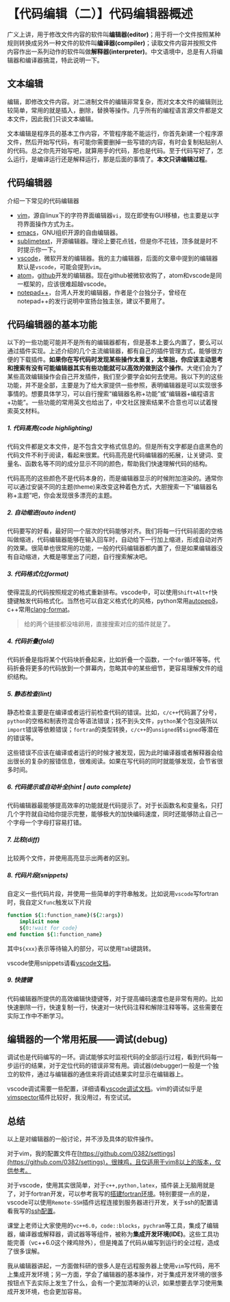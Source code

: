 # 【代码编辑（二）】代码编辑器概述

广义上讲，用于修改文件内容的软件叫**编辑器(editor)**；用于将一个文件按照某种规则转换成另外一种文件的软件叫**编译器(compiler)**；读取文件内容并按照文件内容作出一系列动作的软件叫做**解释器(interpreter)**。中文语境中，总是有人将编辑器和编译器搞混，特此说明一下。

## 文本编辑

编辑，即修改文件内容。对二进制文件的编辑非常复杂，而对文本文件的编辑则比较简单，常用的就是插入，删除，替换等操作。几乎所有的编程语言源文件都是文本文件，因此我们只谈文本编辑。

文本编辑是程序员的基本工作内容，不管程序能不能运行，你首先新建一个程序源文件，然后开始写代码，有可能你需要删掉一些写错的内容，有时会复制粘贴别人的代码。总之你先开始写吧，就算用手的代码，那也是代码。至于代码写好了，怎么运行，是编译运行还是解释运行，那是后面的事情了。**本文只讲编辑过程**。

## 代码编辑器

介绍一下常见的代码编辑器

- [vim](https://www.vim.org/)，源自linux下的字符界面编辑器`vi`，现在即使有GUI移植，也主要是以字符界面操作方式为主。
- [emacs](https://www.gnu.org/software/emacs/)，GNU组织开源的自由编辑器。
- [sublimetext](https://www.sublimetext.com/)，开源编辑器。理论上要花点钱，但是你不花钱，顶多就是时不时提示你一下。
- [vscode](https://code.visualstudio.com/)，微软开发的编辑器。我的主力编辑器，后面的文章中提到的编辑器默认是`vscode`，可能会提到`vim`。
- [atom](https://atom.io/)，[github](https://github.com/)开发的编辑器。现在github被微软收购了，atom和vscode是同一框架的，应该很难超越vscode。
- [notepad++](https://notepad-plus-plus.org/)，台湾人开发的编辑器，作者是个台独分子，曾经在notepad++的发行说明中宣扬台独主张，建议不要用了。

## 代码编辑器的基本功能

以下的一些功能可能并不是所有的编辑器都有，但是基本上要么内置了，要么可以通过插件实现。上述介绍的几个主流编辑器，都有自己的插件管理方式，能够很方便的下载插件。**如果你在写代码时发现某些操作太重复，太笨拙，你应该主动思考和搜索有没有可能编辑器其实有些功能就可以高效的做到这个操作**。大佬们会为了某些高效编辑操作会自己开发插件，我们至少要学会如何去使用。我以下列的这些功能，并不是全部，主要是为了给大家提供一些参照，表明编辑器是可以实现很多事情的。想要具体学习，可以自行搜索“编辑器名称+功能”或“编辑器+编程语言+功能”。一些功能的常用英文也给出了，中文社区搜索结果不合意也可以试着搜索英文材料。

##### 1. 代码高亮(code highlighting)

代码文件都是文本文件，是不包含文字格式信息的。但是所有文字都是白底黑色的代码文件不利于阅读，看起来很累。代码高亮是代码编辑器的拓展，让关键词、变量名、函数名等不同的成分显示不同的颜色，帮助我们快速理解代码的结构。

代码高亮的这些颜色不是代码本身的，而是编辑器显示的时候附加渲染的。通常你可以通过安装不同的主题(theme)来改变这种着色方式，大胆搜索一下“编辑器名称+主题”吧，你会发现很多漂亮的主题。

##### 2. 自动缩进(auto indent)

代码要写的好看，最好同一个层次的代码能够对齐。我们将每一行代码前面的空格叫做缩进，代码编辑器能够在输入回车时，自动给下一行加上缩进，形成自动对齐的效果。很简单也很常用的功能，一般的代码编辑器都内置了，但是如果编辑器没有自动缩进，大概是哪里出了问题，自行搜索解决吧。

##### 3. 代码格式化(format)

使得混乱的代码按照规定的格式重新排布。vscode中，可以使用`Shift+Alt+f`快捷键触发代码格式化。当然也可以自定义格式化的风格，python常用[autopep8](https://pypi.org/project/autopep8/)，c++常用[clang-format](https://clang.llvm.org/docs/ClangFormat.html)。

> 给的两个链接都没啥卵用，直接搜索对应的插件就是了。

##### 4. 代码折叠(fold)

代码折叠是指将某个代码块折叠起来，比如折叠一个函数，一个`for`循环等等。代码折叠将更多的代码放到一个屏幕内，忽略其中的某些细节，更容易理解文件的组织结构。

##### 5. 静态检查(lint)

静态检查主要是在编译或者运行前检查代码的错误。比如，`c/c++`代码漏了分号，`python`的空格和制表符混合等语法错误；找不到头文件，`python`某个包没装所以`import`错误等依赖错误；`fortran`的类型转换，`c/c++`的`unsigned`转`signed`等潜在的错误等。

这些错误不应该在编译或者运行的时候才被发现，因为此时编译器或者解释器会给出很长的复杂的报错信息，很难阅读。如果在写代码的同时就能够发现，会节省很多时间。

##### 6. 代码提示或自动补全(hint | auto complete)

代码编辑器最能够提高效率的功能就是代码提示了。对于长函数名和变量名，只打几个字符就自动给你提示完整，能够极大的加快编码速度，同时还能够防止自己一个字母一个字母打容易打错。

##### 7. 比较(diff)

比较两个文件，并使用高亮显示出两者的区别。

##### 8. 代码片段(snippets)

自定义一些代码片段，并使用一些简单的字符串触发。比如说用`vscode`写fortran时，我自定义`func`触发以下片段

```fortran
function ${1:function_name}(${2:args})
	implicit none
	${0:!wait for code}
end function ${1:function_name}
```

其中`${xxx}`表示等待输入的部分，可以使用`Tab`键跳转。

vscode使用snippets请看[vscode文档](https://code.visualstudio.com/docs/editor/userdefinedsnippets)。

##### 9. 快捷键

代码编辑器所提供的高效编辑快捷键等，对于提高编码速度也是非常有用的。比如快速删除一行，快速复制一行，快速对一块代码注释和解除注释等等。这些需要在实际工作中不断学习。

## 编辑器的一个常用拓展——调试(debug)

调试也是代码编写的一环。调试能够实时监视代码的全部运行过程，看到代码每一步运行的结果，对于定位代码的错误非常有用。调试器(debugger)一般是一个独立的软件，通过与编辑器的通信来将调试结果实时显示在编辑器上。

vscode调试需要一些配置，详细请看[vscode调试文档](https://code.visualstudio.com/docs/editor/debugging)。vim的调试似乎是[vimspector](https://github.com/puremourning/vimspector)插件比较好，我没用过，有空试试。

## 总结

以上是对编辑器的一般讨论，并不涉及具体的软件操作。

对于vim，我的配置文件在[https://github.com/0382/settings](https://github.com/0382/settings)，很辣鸡，且仅适用于vim8以上的版本，仅供参考。

对于vscode，使用其实很简单，对于`c++,python,latex`，插件装上无脑用就是了，对于fortran开发，可以参考我写的[搭建fortran环境](https://zhuanlan.zhihu.com/p/133302241)。特别要提一点的是，vscode可以使用`Remote-SSH`插件远程连接到服务器进行开发，关于ssh的配置请看我写的[ssh配置](https://zhuanlan.zhihu.com/p/142378687)。

课堂上老师让大家使用的`vc++6.0`，`code::blocks`，`pychram`等工具，集成了编辑器，编译器或解释器，调试器等等组件，被称为**集成开发环境(IDE)**。这些工具功能完善（vc++6.0这个辣鸡除外），但是掩盖了代码从编写到运行的全过程，造成了很多误解。

我从编辑器讲起，一方面做科研的很多人是在远程服务器上使用`vim`写代码，用不上集成开发环境；另一方面，学会了编辑器的基本操作，对于集成开发环境的很多按钮点下去实际上发生了什么，会有一个更加清晰的认识，如果想要去学习使用集成开发环境，也会更加容易。
